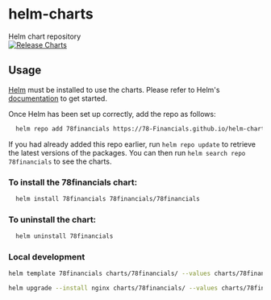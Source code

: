 # helm-charts
Helm chart repository   
[![Release Charts](https://github.com/78-Financials/helm-charts/actions/workflows/release.yaml/badge.svg)](https://github.com/78-Financials/helm-charts/actions/workflows/release.yaml)

## Usage

[Helm](https://helm.sh) must be installed to use the charts.  Please refer to
Helm's [documentation](https://helm.sh/docs) to get started.

Once Helm has been set up correctly, add the repo as follows:
```bash
  helm repo add 78financials https://78-Financials.github.io/helm-charts
```

If you had already added this repo earlier, run `helm repo update` to retrieve
the latest versions of the packages.  You can then run `helm search repo
78financials` to see the charts.

### To install the 78financials chart:
```bash
  helm install 78financials 78financials/78financials
```
### To uninstall the chart:
```bash
  helm uninstall 78financials
```

### Local development

```bash
helm template 78financials charts/78financials/ --values charts/78financials/values.yaml
```
```bash
helm upgrade --install nginx charts/78financials/ --values charts/78financials/values.yaml
```
